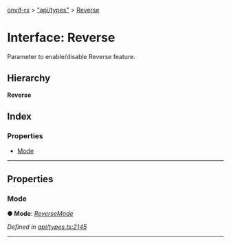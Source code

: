 [onvif-rx](../README.md) > ["api/types"](../modules/_api_types_.md) > [Reverse](../interfaces/_api_types_.reverse.md)

# Interface: Reverse

Parameter to enable/disable Reverse feature.

## Hierarchy

**Reverse**

## Index

### Properties

* [Mode](_api_types_.reverse.md#mode)

---

## Properties

<a id="mode"></a>

###  Mode

**● Mode**: *[ReverseMode](../enums/_api_types_.reversemode.md)*

*Defined in [api/types.ts:2145](https://github.com/patrickmichalina/onvif-rx/blob/3ab1739/src/api/types.ts#L2145)*

___


